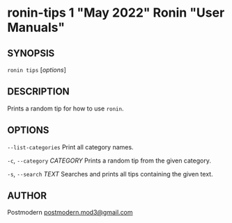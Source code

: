 # ronin-tips 1 "May 2022" Ronin "User Manuals"

## SYNOPSIS

`ronin tips` [*options*]

## DESCRIPTION

Prints a random tip for how to use `ronin`.

## OPTIONS

`--list-categories`
	Print all category names.

`-c`, `--category` *CATEGORY*
	Prints a random tip from the given category.

`-s`, `--search` *TEXT*
	Searches and prints all tips containing the given text.

## AUTHOR

Postmodern <postmodern.mod3@gmail.com>

